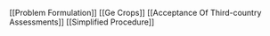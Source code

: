[[Problem Formulation]]
[[Ge Crops]]
[[Acceptance Of Third-country Assessments]]
[[Simplified Procedure]]
